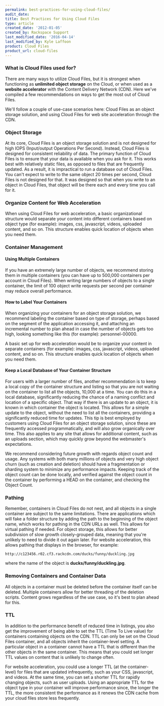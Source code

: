 ```yaml
---
permalink: best-practices-for-using-cloud-files/
audit_date:
title: Best Practices for Using Cloud Files
type: article
created_date: '2012-01-05'
created_by: Rackspace Support
last_modified_date: '2016-04-14'
last_modified_by: Kyle Laffoon
product: Cloud Files
product_url: cloud-files
---
```


### What is Cloud Files used for?

There are many ways to utilize Cloud Files, but it is strongest when
functioning as **unlimited object storage** on the Cloud, or when used
as a **website accelerator** with the Content Delivery Network (CDN). Here we've compiled a few recommendations on ways to get the most out
of Cloud Files.

We'll follow a couple of use-case scenarios here: Cloud Files as an
object storage solution, and using Cloud Files for web site acceleration
through the CDN.

### Object Storage

At its core, Cloud Files is an object storage solution and is not designed for high IOPS (Input/output Operations Per Second). Instead, Cloud Files is designed for consistent reliability of data. The primary function of Cloud Files is to ensure that your data is available when you ask for it. This works best with relatively static files, as opposed to files that are frequently updated. As a result, it is impractical to run a database out of Cloud Files.  You can't expect to write to the same object 20 times per second, Cloud
Files is not designed for that. It was designed so that when you write
to an object in Cloud Files, that object will be there each and every
time you call for it.

### Organize Content for Web Acceleration

When using Cloud Files for web acceleration, a basic organizational
structure would separate your content into different containers based on
object type (for example): images, css, javascript, videos, uploaded
content, and so on. This structure enables quick location of objects when you
need them.

### Container Management

#### Using Multiple Containers

If you have an extremely large number of objects, we recommend storing
them in multiple containers (you can have up to 500,000 containers per
account in Cloud Files). When writing large numbers of objects to a
single container, the limit of 100 object write requests per second per
container may reduce overall performance.

#### How to Label Your Containers

When organizing your containers for an object storage solution, we
recommend labeling the container based on type of storage, perhaps based
on the segment of the application accessing it, and attaching an
incremental number to plan ahead in case the number of objects gets too
high, looking something like this (for example): personnel-00000.

A basic set up for web acceleration would be to organize your content in
separate containers (for example): images, css, javascript, videos,
uploaded content, and so on. This structure enables quick location of objects
when you need them.

#### Keep a Local Database of Your Container Structure

For users with a larger number of files, another recommendation is to
keep a local copy of the container structure and listing so that you are
not waiting on the container to list all the objects, 10,000 at a time.
You can do this in a local database, significantly reducing the chance
of a naming conflict and location of a specific object. That way if
there is an update to an object, it is known in which container the
object is located. This allows for a simple update to the object,
without the need to list all the containers, providing a significantly reduced time for updates. This tip is best employed by customers using Cloud Files for an object storage solution, since these are frequently accessed programmatically, and will also grow organically over time. This also applies to any site that allows for additional content, such as an uploads section, which may quickly grow beyond the webmaster's expectations.

We recommend considering future growth with regards object count and
usage. Any systems with both many millions of objects and very high
object churn (such as  creation and deletion) should have a
fragmentation or sharding system to minimize any performance impacts.
Keeping track of the object count can be done locally, and verified
against the object count in the container by performing a HEAD on the
container, and checking the Object Count.

### Pathing

Remember, containers in Cloud Files do not nest, and all objects in a
single container are subject to the same limitations. There are
applications which will fake a folder structure by adding the path to
the beginning of the object name, which works for pathing in the CDN
URLs as well. This allows for virtual pathing if needed. For object
storage, this allows for better subdivision of slow growth
closely-grouped data, meaning that you're unlikely to need to divide it
out again later. For website acceleration, this allows pathing that
displays in the browser, for example:

    http://c123456.r02.cf3.rackcdn.com/ducks/funny/duckling.jpg

where the name of the object is **ducks/funny/duckling.jpg**.

### Removing Containers and Container Data

All objects in a container must be deleted before the container itself
can be deleted. Multiple containers allow for better threading of the
deletion scripts. Content grows regardless of the use case, so it's
best to plan ahead for this.

### TTL

In addition to the performance benefit of reduced time in listings, you
also get the improvement of being able to set the TTL (Time To Live
value) for containers containing objects on the CDN. TTL can only be set
on the Cloud Files container, and all objects inherit the
container-level setting. A particular object in a container cannot have
a TTL that is different than the other objects in the same container.
This means that you could set longer TTL values on content that is
unlikely to change often.  

For website acceleration, you could use a longer TTL (at the container-level) for files that are updated infrequently, such as your CSS, javascript, and videos. At the same time, you can set a shorter TTL for rapidly changing objects, such as user uploads. Using an appropriate TTL for the object type in your container will improve performance since, the longer the TTL, the more
consistent the performance as it renews the CDN cache from your cloud
files store less frequently.
